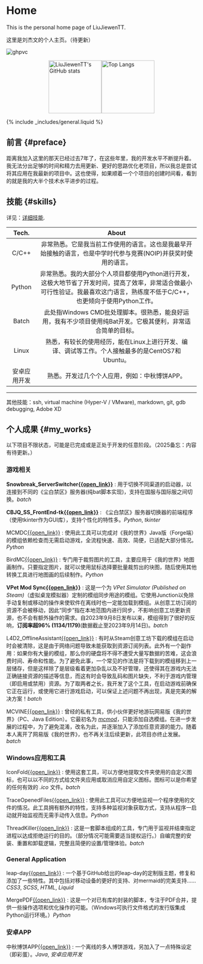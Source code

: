 # Home

This is the personal home page of LiuJiewenTT.

这里是刘杰文的个人主页。（待更新）

![ghpvc](https://komarev.com/ghpvc/?username=LiuJiewenTT&label=Profile%20views%20since%202025-2-6)

<div style="display:flex; align-items:center; justify-content:center;">
  <a href="https://github.com/anuraghazra/github-readme-stats">
    <img src="https://github-readme-stats.vercel.app/api?username=LiuJiewenTT&count_private=true&include_all_commits=true" alt="LiuJiewenTT's GitHub stats" style="height:10em;">
  </a>
  <a href="https://github.com/anuraghazra/github-readme-stats">
    <img src="https://github-readme-stats.vercel.app/api/top-langs/?username=LiuJiewenTT&layout=compact&langs_count=8&size_weight=0.9&count_weight=0.1&exclude_repo=LiuJiewenTT.github.io,leap-day,WinPaletter,sportsmeeting,ee308fz_lab1,MyDoc_A" alt="Top Langs" style="height:10em;">
  </a>
</div>

<link rel="stylesheet" href="css/used_tech.css">

{% include _includes/general.liquid %}


## 前言 {#preface}

距离我加入这里的那天已经过去7年了，在这些年里，我的开发水平不断提升着。我无法分出足够的时间和精力去用更新、更好的思路优化老项目，所以我总是尝试将其应用在我最新的项目中。这也使得，如果顺着一个个项目的创建时间看，看到的就是我的大半个技术水平进步的过程。


## 技能 {#skills}

详见：[详细技能](site_pages/详细技能.md).

|    Tech.     |                            About                             |
| :----------: | :----------------------------------------------------------: |
|    C/C++     | 非常熟悉。它是我当前工作使用的语言。这也是我最早开始接触的语言，也是中学时代参与竞赛(NOIP)并获奖时使用的语言。 |
|    Python    | 非常熟悉。我的大部分个人项目都使用Python进行开发，这极大地节省了开发时间，提高了效率，非常适合做最小可行性验证。我最喜欢这门语言，熟练度不低于C/C++，也更倾向于使用Python工作。 |
|    Batch     | 此处指Windows CMD批处理脚本。很熟悉，能良好运用，我有不少项目使用纯Bat开发。它极其便利，非常适合简单的目标。 |
|    Linux     | 熟悉，有较长的使用经历，能在Linux上进行开发、编译、调试等工作。个人接触最多的是CentOS7和Ubuntu。 |
| 安卓应用开发  | 熟悉。开发过几个个人应用，例如：中秋博饼APP。 |

---

其他技能：ssh, virtual machine (Hyper-V / VMware), markdown, git, gdb debugging, Adobe XD


## 个人成果 {#my_works}

以下项目不限状态，可能是已完成或是正处于开发的任意阶段。（2025备忘：内容有待更新。）

### 游戏相关

**Snowbreak_ServerSwitcher[{{open_link}}](https://github.com/LiuJiewenTT/Snowbreak_ServerSwitcher)**
: 用于切换不同渠道的启动器，以连接到不同的《尘白禁区》服务器(纯bat脚本实现)，支持在国服与国际服之间切换。<span class="used_tech">*batch*</span>

**CBJQ_SS_FrontEnd-tk[{{open_link}}](https://github.com/LiuJiewenTT/CBJQ_SS_FrontEnd-tk)**
: 《尘白禁区》服务器切换器的前端程序（使用tkinter作为GUI库），支持个性化的特性多。<span class="used_tech">*Python*, *tkinter*</span>

MCMDC[{{open_link}}](https://github.com/LiuJiewenTT/MCModDependencyCheck)
: 使用此工具可以完成对《我的世界》Java版（Forge端）的模组依赖检查而无需启动游戏，全流程快速、高效、简便，已适配大部分情况。<span class="used_tech">*Python*</span>

BirdMC[{{open_link}}](https://github.com/LiuJiewenTT/BirdMC_original)
: 专门用于裁剪图片的工具，主要应用于《我的世界》地图画制作。只要指定图片，就可以使用鼠标选择要批量裁剪出的块图，随后使用其他转换工具进行地图画的后续制作。<span class="used_tech">*Python*</span>

**VPet Mod Sync[{{open_link}}](https://github.com/LiuJiewenTT/vpet_modsync)**
: 这是一个为 *VPet Simulator (Published on Steam)*（虚拟桌宠模拟器）定制的模组同步用途的模组。它使用Junction以免除手动复制或移动的操作来使软件在离线时也一定能加载到模组。从创意工坊订阅的资源不会被移动，因此“同步”指在本地范围内进行同步，不影响创意工坊更新资源，也不会有额外操作的需求。自2023年9月8日发布以来，模组得到了很好的反响，**订阅率超96% (1134/1179)**(数据截止至2023年9月14日)。<span class="used_tech">*batch*</span>

L4D2_OfflineAssistant[{{open_link}}](https://github.com/LiuJiewenTT/L4D2_OfflineAssistant)
: 有时从Steam创意工坊下载的模组在启动时会被清除，这是由于网络问题导致未能获取到资源订阅列表。此外有一个副作用：如果你有大量的模组，那么你的硬盘将不得不遭受大量写数据的苦难，这会浪费时间、寿命和性能。为了避免此事，一个常见的作法是将下载到的模组移到上一层储存，但是这样除了是层级看着更加杂乱以及不好管理，还使得其在游戏内无法正确链接资源的描述等信息，而这有时会导致乱码和图片缺失，不利于游戏内管理（即启用或禁用）资源。为了取两者之长，我开发了这个工具，在启动游戏前确保它正在运行，或使用它进行游戏启动，可以保证上述问题不再出现，真是完美的解决方案！<span class="used_tech">*batch*</span>

MCVINE[{{open_link}}](https://github.com/LiuJiewenTT/MCVINE/)
: 曾经的私有工具，供小伙伴更好地游玩网易版《我的世界》（PC、Java Edition）。它最初名为 *[mcmod](https://github.com/LiuJiewenTT/mcmod)*，只能添加自选模组。在进一步发展的过程中，为了避免混淆，改名为此，并逐渐加入了添加任意资源的能力。随着本人离开了网易版《我的世界》，也不再关注后续更新，此项目亦终止发展。<span class="used_tech">*batch*</span>

### Windows应用和工具

IconFold[{{open_link}}](https://github.com/LiuJiewenTT/IconFold)
: 使用这套工具，可以方便地提取文件夹使用的自定义图标，也可以以不同的方式给文件夹应用或取消应用自定义图标。图标可以是你希望的任何有效的 *.ico* 文件。<span class="used_tech">*batch*</span>

TraceOpenedFiles[{{open_link}}](https://github.com/LiuJiewenTT/TraceOpenedFiles)
: 使用此工具可以方便地监视一个程序使用的文件的情况。此工具拥有额外的特性，支持多种监视对象获取方式，支持从程序一启动就开始监视而无需手动传入信息。<span class="used_tech">*Python*</span>

ThreadKiller[{{open_link}}](https://github.com/TTStudio-of-TTPeter/ThreadKiller)
: 这是一套脚本组成的工具，专门用于监视并结束指定进程以达成拒绝运行的目的。（部分情况可能需要适当提权运行。）自编完整的安装、重置和卸载逻辑，完整且简便的设置/管理体验。<span class="used_tech">*batch*</span>

### General Application

leap-day[{{open_link}}](https://github.com/LiuJiewenTT/leap-day)
: 一个基于GitHub给出的leap-day的定制版主题，修复和添加了一些特性。其中包括对移动设备的更好的支持、对mermaid的完美支持……<span class="used_tech">*CSS3*, *SCSS*, *HTML*, *Liquid*</span>

MergePDF[{{open_link}}](https://github.com/LiuJiewenTT/MergePDF)
: 这是一个对已有库的封装的脚本，专注于PDF合并，提供一些操作选项和优化操作的可能。（Windows可执行文件格式的发行版集成Python运行环境。）<span class="used_tech">*Python*</span>

### 安卓APP

中秋博饼APP[{{open_link}}](https://github.com/LiuJiewenTT/ee308fz_lab2)
: 一个离线的多人博饼游戏，另加入了一点特殊设定（即彩蛋）。<span class="used_tech">*Java*, *安卓应用开发*</span>
